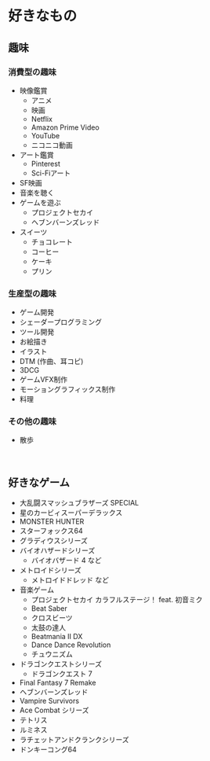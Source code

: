 # 好きなもの

## 趣味
### 消費型の趣味
- 映像鑑賞
    - アニメ
    - 映画
    - Netflix
    - Amazon Prime Video
    - YouTube
    - ニコニコ動画
- アート鑑賞
    - Pinterest
    - Sci-Fiアート
- SF映画
- 音楽を聴く
- ゲームを遊ぶ
    - プロジェクトセカイ
    - ヘブンバーンズレッド
- スイーツ
    - チョコレート
    - コーヒー
    - ケーキ
    - プリン
        
### 生産型の趣味
- ゲーム開発
- シェーダープログラミング
- ツール開発
- お絵描き
- イラスト
- DTM (作曲、耳コピ)
- 3DCG
- ゲームVFX制作
- モーショングラフィックス制作
- 料理

### その他の趣味
- 散歩

<br>

## 好きなゲーム
- 大乱闘スマッシュブラザーズ SPECIAL
- 星のカービィスーパーデラックス
- MONSTER HUNTER
- スターフォックス64
- グラディウスシリーズ
- バイオハザードシリーズ
    - バイオバザード 4 など
- メトロイドシリーズ
    - メトロイドドレッド など
- 音楽ゲーム
    - プロジェクトセカイ カラフルステージ！ feat. 初音ミク
    - Beat Saber
    - クロスビーツ
    - 太鼓の達人
    - Beatmania II DX
    - Dance Dance Revolution
    - チュウニズム
- ドラゴンクエストシリーズ
    - ドラゴンクエスト 7 
- Final Fantasy 7 Remake
- ヘブンバーンズレッド 
- Vampire Survivors
- Ace Combat シリーズ
- テトリス
- ルミネス
- ラチェットアンドクランクシリーズ
- ドンキーコング64